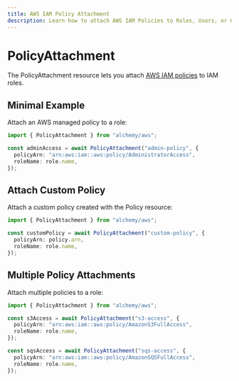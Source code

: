 ```yaml
---
title: AWS IAM Policy Attachment
description: Learn how to attach AWS IAM Policies to Roles, Users, or Groups using Alchemy to manage permissions effectively.
---
```


# PolicyAttachment

The PolicyAttachment resource lets you attach [AWS IAM policies](https://docs.aws.amazon.com/IAM/latest/UserGuide/access_policies.html) to IAM roles.

## Minimal Example

Attach an AWS managed policy to a role:

```ts
import { PolicyAttachment } from "alchemy/aws";

const adminAccess = await PolicyAttachment("admin-policy", {
  policyArn: "arn:aws:iam::aws:policy/AdministratorAccess",
  roleName: role.name,
});
```

## Attach Custom Policy

Attach a custom policy created with the Policy resource:

```ts
import { PolicyAttachment } from "alchemy/aws";

const customPolicy = await PolicyAttachment("custom-policy", {
  policyArn: policy.arn,
  roleName: role.name,
});
```

## Multiple Policy Attachments

Attach multiple policies to a role:

```ts
import { PolicyAttachment } from "alchemy/aws";

const s3Access = await PolicyAttachment("s3-access", {
  policyArn: "arn:aws:iam::aws:policy/AmazonS3FullAccess",
  roleName: role.name,
});

const sqsAccess = await PolicyAttachment("sqs-access", {
  policyArn: "arn:aws:iam::aws:policy/AmazonSQSFullAccess",
  roleName: role.name,
});
```
